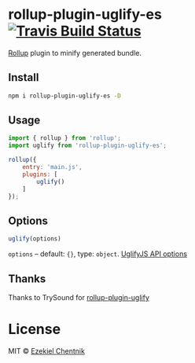 # rollup-plugin-uglify-es [![Travis Build Status][travis-img]][travis]

[travis-img]: https://travis-ci.org/ezekielchentnik/rollup-plugin-uglify-es.svg
[travis]: https://travis-ci.org/ezekielchentnik/rollup-plugin-uglify-es

[Rollup](https://github.com/rollup/rollup) plugin to minify generated bundle.

## Install

```sh
npm i rollup-plugin-uglify-es -D
```

## Usage

```js
import { rollup } from 'rollup';
import uglify from 'rollup-plugin-uglify-es';

rollup({
	entry: 'main.js',
	plugins: [
		uglify()
	]
});
```

## Options

```js
uglify(options)
```

`options` – default: `{}`, type: `object`. [UglifyJS API options](https://github.com/mishoo/UglifyJS2)

## Thanks
Thanks to TrySound for [rollup-plugin-uglify](https://github.com/TrySound/rollup-plugin-uglify)

# License

MIT © [Ezekiel Chentnik](mailto:me@ezekielchentnik.com)
